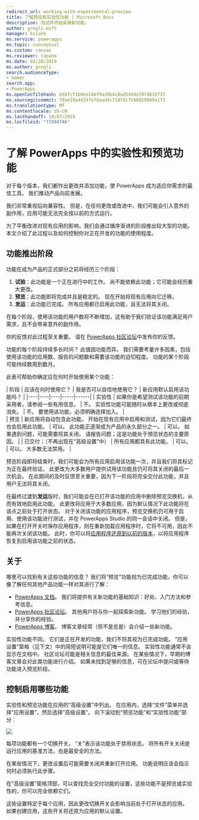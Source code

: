 ```yaml
---
redirect_url: working-with-experimental-preview
title: 了解预览和实验性功能 | Microsoft Docs
description: 测试并开始采用新功能。
author: gregli-msft
manager: kvivek
ms.service: powerapps
ms.topic: conceptual
ms.custom: canvas
ms.reviewer: tapanm
ms.date: 03/20/2019
ms.author: gregli
search.audienceType:
- maker
search.app:
- PowerApps
ms.openlocfilehash: b56fcf1b0ee14bf9a39b4c0ad54d4e707d635f37
ms.sourcegitcommit: 7dae19a44247ef6aad4c718fdc7c68d298b0a1f3
ms.translationtype: MT
ms.contentlocale: zh-CN
ms.lasthandoff: 10/07/2019
ms.locfileid: "71994746"
---
```

# <a name="understand-experimental-and-preview-features-in-powerapps"></a>了解 PowerApps 中的实验性和预览功能

对于每个版本，我们都作出更改并添加功能，使 PowerApps 成为适应你需求的最佳工具。 我们推动产品向前发展。  

我们非常重视后向兼容性。 但是，在任何更改或改进中，我们可能会引入意外的副作用，应用可能无法完全按以前的方式运行。

为了平衡改进对现有应用的影响，我们会通过循序渐进的阶段推出较大型的功能。 本文介绍了此过程以及如何控制你对正在开发的功能的使用程度。

## <a name="feature-roll-out-stages"></a>功能推出阶段

功能在成为产品的正式部分之前将经历三个阶段：

1. **试验**：此功能是一个正在进行中的工作。 尚不能依赖此功能；它可能会经历重大更改。
1. **预览**：此功能即将完成并且是稳定的。 现在开始将现有应用向它迁移。
1. **发运**：此功能已完成。 所有应用都已启用此功能，且无法将其关闭。

在每个阶段，使用该功能的用户数将不断增加，这有助于我们验证该功能满足用户需求，且不会带来意外的副作用。

你的反馈对此过程至关重要。  请在 [PowerApps 社区论坛](https://powerusers.microsoft.com/t5/PowerApps-Community/ct-p/PowerApps1)中发布你的反馈。

功能的每个阶段持续多长时间？ 此值因功能而异。 我们需要考量许多因素，包括使用该功能的应用数、报告的问题数和需要该功能的迫切程度。 功能的某个阶段可能持续数周到数月。

此表可帮助你确定应在何时开始使用某个功能： 

| 阶段 | 应该在何时使用它？ | 我是否可以自信地使用它？ | 新应用默认启用该功能吗？ | 
|----|----|----|-----|------|
| 实验性 | 如果你是希望测试该功能的前期采用者，请参阅一些有用信息。 | 不。  实验性功能可能随时从根本上更改或彻底消失。 | 不。 要使用该功能，必须明确选择加入。  |  
| 预览 | 新应用将自动包含此功能。  开始在现有应用中启用和测试，因为它们最终也会启用此功能。 | 可以。 此功能正逐渐成为产品的永久部分之一。  | 可以。 如果遇到问题，可能需要将其关闭。  请报告问题；这是功能处于预览状态的主要原因。 | 
| 已交付：（不再出现在“高级设置”中） | 所有应用都具有此功能。 | 可以。 | 可以。  大多数无法禁用。  |  

预览阶段即将结束时，我们可能会为所有应用启用该功能一次，并且我们将其标记为正在最终验证。  此更改为大多数用户提供试用该功能且仍可将其关闭的最后一次机会。 在此期间的及时反馈至关重要，因为下一阶段将完全交付此功能，并且用户无法将其关闭。

在最终过渡到**发运**版时，我们可能会在已打开该功能的应用中删除预览交换机，从而有效地启用此功能。 此更改将应用于大多数应用，因为默认情况下此功能将在该点之前处于打开状态。 对于关闭该功能的应用程序，预览交换机仍可用于启用、使用该功能进行测试，并在 PowerApps Studio 的同一会话中关闭。 但是，如果在打开开关时保存应用程序，则在重新加载应用程序时，它将不可用，因此不能再次关闭该功能。 此时，你可以将[应用程序还原到以前的版本](restore-an-app.md)，以将应用程序恢复到启用该功能之前的状态。

## <a name="documentation"></a>关于

哪里可以找到有关这些功能的信息？  我们将“预览”功能视为已完成功能，你可以像了解任何其他产品功能一样对其进行了解： 
- [PowerApps 文档](https://docs.microsoft.com/powerapps/maker/canvas-apps/getting-started)。 我们将提供有关新功能的基础知识：好处、入门方法和参考信息。
- [PowerApps 社区论坛](https://powerusers.microsoft.com/t5/PowerApps-Community/ct-p/PowerApps1)。  其他用户将与你一起探索新功能。 学习他们的经验，并分享你的经验。
- [PowerApps 博客](https://powerapps.microsoft.com/blog/)。  博客文章经常（但不是总是）会介绍一些新功能。

实验性功能不同。  它们是正在开发的功能，我们不将其视为已完成功能。 “应用设置”窗格（见下文）中的简短说明可能是它们唯一的信息。 实验性功能通常不会显示在文档中。 社区论坛可能是相关信息的最佳来源。  在某些情况下，早期的博客文章会对此类功能进行介绍。  如果未找到足够的信息，可在论坛中提问或等待功能进入预览阶段。

## <a name="controlling-which-features-are-enabled"></a>控制启用哪些功能

实验性和预览功能在应用的“高级设置”中列出。  在应用内，选择“文件”菜单并选择“应用设置”，然后选择“高级设置”。 向下滚动到“预览功能”和“实验性功能”部分：

![](media/working-with-experimental/advanced-settings.png)

每项功能都有一个切换开关。  “关”表示该功能处于禁用状态。  将所有开关关闭是运行应用的基准方法，也是最安全的方法。

在某些情况下，更改设置后可能需要关闭并重新打开应用。  功能说明应该会指示何时必须执行此步骤。

在“高级设置”窗格顶部，可以查找完全交付功能的设置，这些功能不是预览或实验性的，你可以完全依赖它们。 

这些设置特定于每个应用，因此更改切换开关会影响当前处于打开状态的应用。 如果创建应用，这些开关将还原为应用的默认设置。
